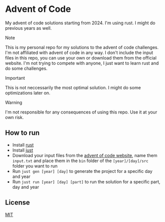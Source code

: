 # Advent of Code

My advent of code solutions starting from 2024. I'm using rust. I might do previous years as well.

> [!NOTE]
> This is my personal repo for my solutions to the advent of code challenges. I'm not affiliated with advent of code in any way.
> I don't include the input files in this repo, you can use your own or download them from the official website.
> I'm not trying to compete with anyone, I just want to learn rust and do some challenges.

> [!IMPORTANT]
> This is not neccessarily the most optimal solution. I might do some optimizations later on.

> [!WARNING]
> I'm not responsible for any consequences of using this repo. Use it at your own risk.

## How to run

- Install [rust](https://www.rust-lang.org/tools/install)
- Install [just](https://github.com/casey/just#installation)
- Download your input files from the [advent of code website](https://adventofcode.com), name them `input.txt` and place them in the `bin` folder of the `[year]/[day]/src` folder you want to run
- Run `just gen [year] [day]` to generate the project for a specific day and year
- Run `just run [year] [day] [part]` to run the solution for a specific part, day and year

## License

[MIT](LICENSE)

